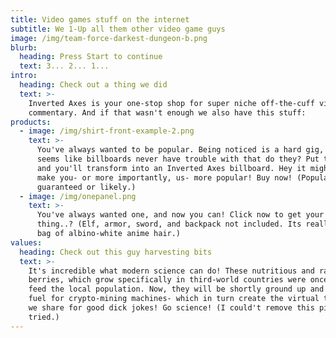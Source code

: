 ```yaml
---
title: Video games stuff on the internet
subtitle: We 1-Up all them other video game guys
image: /img/team-force-darkest-dungeon-b.png
blurb:
  heading: Press Start to continue
  text: 3... 2... 1...
intro:
  heading: Check out a thing we did
  text: >-
    Inverted Axes is your one-stop shop for super niche off-the-cuff video game
    commentary. And if that wasn't enough we also have this stuff:
products:
  - image: /img/shirt-front-example-2.png
    text: >-
      You've always wanted to be popular. Being noticed is a hard gig, though it
      seems like billboards never have trouble with that do they? Put this on
      and you'll transform into an Inverted Axes billboard. Hey it might even
      make you- or more importantly, us- more popular! Buy now! (Popularity not
      guaranteed or likely.)
  - image: /img/onepanel.png
    text: >-
      You've always wanted one, and now you can! Click now to get your own elf..
      thing..? (Elf, armor, sword, and backpack not included. Its really just a
      bag of albino-white anime hair.)
values:
  heading: Check out this guy harvesting bits
  text: >-
    It's incredible what modern science can do! These nutritious and rare
    berries, which grow specifically in third-world countries were once used to
    feed the local population. Now, they will be shortly ground up and used as
    fuel for crypto-mining machines- which in turn create the virtual thingies
    we share for good dick jokes! Go science! (I could't remove this picture, I
    tried.)
---
```


